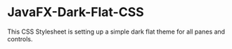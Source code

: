 # JavaFX-Dark-Flat-CSS
This CSS Stylesheet is setting up a simple dark flat theme for all panes and controls.
